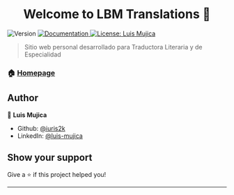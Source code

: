 <h1 align="center">Welcome to LBM Translations 👋</h1>
<p>
  <img alt="Version" src="https://img.shields.io/badge/version-1-blue.svg?cacheSeconds=2592000" />
  <a href="https://iuris2k.github.io/LBMTranslations2/" target="_blank">
    <img alt="Documentation" src="https://img.shields.io/badge/documentation-yes-brightgreen.svg" />
  </a>
  <a href="#" target="_blank">
    <img alt="License: Luis Mujica" src="https://img.shields.io/badge/License-Luis Mujica-yellow.svg" />
  </a>
</p>

> Sitio web personal desarrollado para Traductora Literaria y de Especialidad

### 🏠 [Homepage](https://iuris2k.github.io/LBMTranslations2/)

## Author

👤 **Luis Mujica**

- Github: [@iuris2k](https://github.com/iuris2k)
- LinkedIn: [@luis-mujica](https://linkedin.com/in/luis-mujica)

## Show your support

Give a ⭐️ if this project helped you!

---
